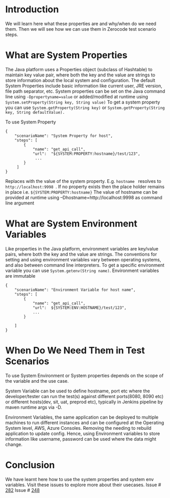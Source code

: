 Introduction
===
We will learn here what these properties are and why/when do we need them. Then we will see how we can use them in Zerocode test scenario steps.

What are System Properties
===
The Java platform uses a Properties object (subclass of Hashtable) to maintain key value pair, where both the key and the value are strings to store information about the local system and configuration. 
The default System Properties include basic information like current user, JRE version, file path separator, etc.
System properties can be set on the Java command line using `-Dpropertyname=value` or added/modified at runtime using `System.setProperty(String key, String value)`
To get a system property you can use `System.getProperty(String key)` or `System.getProperty(String key, String defaultValue).`

To use System Property 

```
{
    "scenarioName": "System Property for host",
    "steps": [
        {
            "name": "get_api_call",
            "url":  "${SYSTEM:PROPERTY:hostname}/test/123",
             ...
        }  
     ]
}
```


Replaces with the value of the system property. E.g. `hostname ` resolves to `http://localhost:9998 `. If no property exists then the place holder remains in place i.e. `${SYSTEM:PROPERTY:hostname}`
The  value of hostname can be provided at runtime using –Dhostname=http://localhost:9998 as command line argument


What are System Environment Variables
===
Like properties in the Java platform, environment variables are key/value pairs, where both the key and the value are strings. 
The conventions for setting and using environment variables vary between operating systems, and also between command line interpreters.
To get a specific environment variable you can use `System.getenv(String name)`.
Environment variables are immutable 

```
{
    "scenarioName": "Environment Variable for host name",
    "steps": [
        {
            "name": "get_api_call",
            "url":  ${SYSTEM:ENV:HOSTNAME}/test/123",
            ...
        }
        
    ]
}
```


When Do We Need Them in Test Scenarios
===
To use System Environment or System properties depends on the scope of the variable and the use case.

System Variable can be used to define hostname, port etc where the developer/tester can run the test(s) against different ports(8080, 8090 etc) or different hosts(dev, sit, uat, preprod etc), typically in Jenkins pipeline by maven runtime args via -D.

Environment Variables, the same application can be deployed to multiple machines to run different instances and can be configured at the Operating System level, AWS, Azure Consoles. Removing the needing to rebuild application to update config. Hence, using Environment variables to store information like username, password can be used where the data might change.


Conclusion
===
We have learnt here how to use the system properties and system env variables. Visit these issues to explore more about their usecases.
Issue # [282](https://github.com/authorjapps/zerocode/issues/282)
Issue # [248](https://github.com/authorjapps/zerocode/issues/248)





